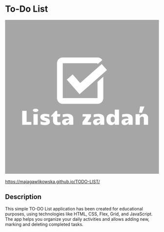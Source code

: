 # To-Do List
![lista_zadań](images/gr1.png)

https://majagawlikowska.github.io/TODO-LIST/

## Description
This simple TO-DO List application has been created for educational purposes, using technologies like HTML, CSS, Flex, Grid, and JavaScript. The app helps you organize your daily activities and allows adding new, marking and deleting completed tasks.
